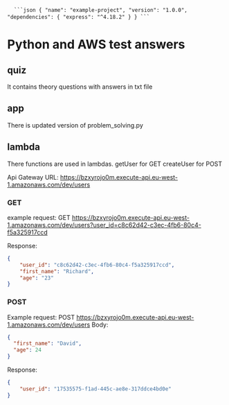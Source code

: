 <pre> <code> ```json { "name": "example-project", "version": "1.0.0", "dependencies": { "express": "^4.18.2" } } ``` </code> </pre>

# Python and AWS test answers

## quiz
It contains theory questions with answers in txt file

## app
There is updated version of problem_solving.py

## lambda
There functions are used in lambdas.
getUser for GET
createUser for POST

Api Gateway URL: https://bzxyrojo0m.execute-api.eu-west-1.amazonaws.com/dev/users

### GET
example request:
GET https://bzxyrojo0m.execute-api.eu-west-1.amazonaws.com/dev/users?user_id=c8c62d42-c3ec-4fb6-80c4-f5a325917ccd

Response:
```json
{
    "user_id": "c8c62d42-c3ec-4fb6-80c4-f5a325917ccd",
    "first_name": "Richard",
    "age": "23"
}
```

### POST
Example request:
POST https://bzxyrojo0m.execute-api.eu-west-1.amazonaws.com/dev/users
Body:
```json
{
  "first_name": "David",
  "age": 24
}
```
Response:
```json
{
    "user_id": "17535575-f1ad-445c-ae8e-317ddce4bd0e"
}
```
